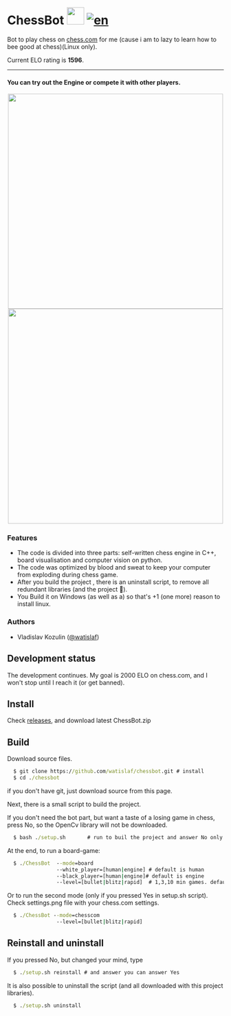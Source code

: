 # ChessBot  <img src="https://user-images.githubusercontent.com/45079123/147250964-53ae261a-dbf4-4c46-9a4d-3f1f3d6d2ab8.png" width="40 px">     [![en](https://img.shields.io/badge/lang-en-yellow.svg)](README.md)


Bot to play chess on [chess.com](https://www.qt.io) for me  (cause
i am to lazy to learn how to bee good at chess)(Linux only).

Current ELO rating is **1596**.
___

#### You can try out the Engine or compete it with other players.

<p align="center">
<img src="https://user-images.githubusercontent.com/45079123/147157396-f7b8a9df-eb38-4eb6-9d52-bf376e4eda51.png" width="500 px">
<img src="https://user-images.githubusercontent.com/45079123/147156687-36e98daf-9ffc-49ea-bd2c-0f997b0d3b96.png" width="500 px" >
</p>

### Features

* The code is divided into three parts: self-written chess engine in C++, board
  visualisation and computer vision on python.
* The code was optimized by blood and sweat to keep your computer from exploding
  during chess game.
* After you build the project , there is an uninstall script, to remove all
  redundant libraries (and the project 🥲).
* You Build it on Windows (as well as a) so that's +1 (one more) reason to
  install linux.

### Authors

* Vladislav Kozulin ([@watislaf](https://github.com/watislaf))

## Development status

The development continues. My goal is 2000 ELO on chess.com, and I won't stop
until I reach it (or get banned).

## Install 

Check [releases](https://github.com/watislaf/chessbot/releases), and download latest ChessBot.zip

## Build 

Download source files.

```bat
  $ git clone https://github.com/watislaf/chessbot.git # install
  $ cd ./chessbot
```
if you don't have git, just download source from this page.

Next, there is a small script to build the project.

If you don't need the bot part, but want a taste of a losing game in chess,
press No, so the OpenCv library will not be downloaded.

```bat
  $ bash ./setup.sh       # run to buil the project and answer No only if you do not need 
```

At the end, to run a board-game:

```bat
  $ ./ChessBot  --mode=board 
                --white_player=[human|engine] # default is human
                --black_player=[human|engine]# default is engine
                --level=[bullet|blitz|rapid]  # 1,3,10 min games. default is bullet
```

Or to run the second mode (only if you pressed Yes in setup.sh script). Check settings.png file with your chess.com settings.

```bat
  $ ./ChessBot --mode=chesscom                 
                --level=[bullet|blitz|rapid]  
```

## Reinstall and uninstall

If you pressed No, but changed your mind, type

```bat
  $ ./setup.sh reinstall # and answer you can answer Yes
```

It is also possible to uninstall the script (and all downloaded with this
project libraries).   

```bat
  $ ./setup.sh uninstall 
```
